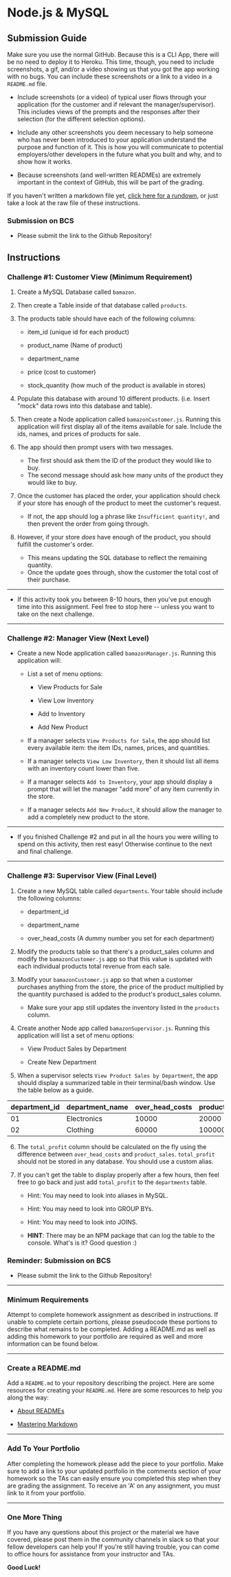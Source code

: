# Node.js & MySQL



## Submission Guide

Make sure you use the normal GitHub. Because this is a CLI App, there will be no need to deploy it to Heroku. This time, though, you need to include screenshots, a gif, and/or a video showing us that you got the app working with no bugs. You can include these screenshots or a link to a video in a `README.md` file.

* Include screenshots (or a video) of typical user flows through your application (for the customer and if relevant the manager/supervisor). This includes views of the prompts and the responses after their selection (for the different selection options).

* Include any other screenshots you deem necessary to help someone who has never been introduced to your application understand the purpose and function of it. This is how you will communicate to potential employers/other developers in the future what you built and why, and to show how it works. 

* Because screenshots (and well-written READMEs) are extremely important in the context of GitHub, this will be part of the grading.

If you haven't written a markdown file yet, [click here for a rundown](https://guides.github.com/features/mastering-markdown/), or just take a look at the raw file of these instructions.

### Submission on BCS

* Please submit the link to the Github Repository!

## Instructions

### Challenge #1: Customer View (Minimum Requirement)

1. Create a MySQL Database called `bamazon`.

2. Then create a Table inside of that database called `products`.

3. The products table should have each of the following columns:

   * item_id (unique id for each product)

   * product_name (Name of product)

   * department_name

   * price (cost to customer)

   * stock_quantity (how much of the product is available in stores)

4. Populate this database with around 10 different products. (i.e. Insert "mock" data rows into this database and table).

5. Then create a Node application called `bamazonCustomer.js`. Running this application will first display all of the items available for sale. Include the ids, names, and prices of products for sale.

6. The app should then prompt users with two messages.

   * The first should ask them the ID of the product they would like to buy.
   * The second message should ask how many units of the product they would like to buy.

7. Once the customer has placed the order, your application should check if your store has enough of the product to meet the customer's request.

   * If not, the app should log a phrase like `Insufficient quantity!`, and then prevent the order from going through.

8. However, if your store _does_ have enough of the product, you should fulfill the customer's order.
   * This means updating the SQL database to reflect the remaining quantity.
   * Once the update goes through, show the customer the total cost of their purchase.

- - -

* If this activity took you between 8-10 hours, then you've put enough time into this assignment. Feel free to stop here -- unless you want to take on the next challenge.

- - -

### Challenge #2: Manager View (Next Level)

* Create a new Node application called `bamazonManager.js`. Running this application will:

  * List a set of menu options:

    * View Products for Sale
    
    * View Low Inventory
    
    * Add to Inventory
    
    * Add New Product

  * If a manager selects `View Products for Sale`, the app should list every available item: the item IDs, names, prices, and quantities.

  * If a manager selects `View Low Inventory`, then it should list all items with an inventory count lower than five.

  * If a manager selects `Add to Inventory`, your app should display a prompt that will let the manager "add more" of any item currently in the store.

  * If a manager selects `Add New Product`, it should allow the manager to add a completely new product to the store.

- - -

* If you finished Challenge #2 and put in all the hours you were willing to spend on this activity, then rest easy! Otherwise continue to the next and final challenge.

- - -

### Challenge #3: Supervisor View (Final Level)

1. Create a new MySQL table called `departments`. Your table should include the following columns:

   * department_id

   * department_name

   * over_head_costs (A dummy number you set for each department)

2. Modify the products table so that there's a product_sales column and modify the `bamazonCustomer.js` app so that this value is updated with each individual products total revenue from each sale.

3. Modify your `bamazonCustomer.js` app so that when a customer purchases anything from the store, the price of the product multiplied by the quantity purchased is added to the product's product_sales column.

   * Make sure your app still updates the inventory listed in the `products` column.

4. Create another Node app called `bamazonSupervisor.js`. Running this application will list a set of menu options:

   * View Product Sales by Department
   
   * Create New Department

5. When a supervisor selects `View Product Sales by Department`, the app should display a summarized table in their terminal/bash window. Use the table below as a guide.

| department_id | department_name | over_head_costs | product_sales | total_profit |
| ------------- | --------------- | --------------- | ------------- | ------------ |
| 01            | Electronics     | 10000           | 20000         | 10000        |
| 02            | Clothing        | 60000           | 100000        | 40000        |

6. The `total_profit` column should be calculated on the fly using the difference between `over_head_costs` and `product_sales`. `total_profit` should not be stored in any database. You should use a custom alias.

7. If you can't get the table to display properly after a few hours, then feel free to go back and just add `total_profit` to the `departments` table.

   * Hint: You may need to look into aliases in MySQL.

   * Hint: You may need to look into GROUP BYs.

   * Hint: You may need to look into JOINS.

   * **HINT**: There may be an NPM package that can log the table to the console. What's is it? Good question :)

### Reminder: Submission on BCS

* Please submit the link to the Github Repository!

- - -

### Minimum Requirements

Attempt to complete homework assignment as described in instructions. If unable to complete certain portions, please pseudocode these portions to describe what remains to be completed. Adding a README.md as well as adding this homework to your portfolio are required as well and more information can be found below.

- - -

### Create a README.md

Add a `README.md` to your repository describing the project. Here are some resources for creating your `README.md`. Here are some resources to help you along the way:

* [About READMEs](https://help.github.com/articles/about-readmes/)

* [Mastering Markdown](https://guides.github.com/features/mastering-markdown/)

- - -

### Add To Your Portfolio

After completing the homework please add the piece to your portfolio. Make sure to add a link to your updated portfolio in the comments section of your homework so the TAs can easily ensure you completed this step when they are grading the assignment. To receive an 'A' on any assignment, you must link to it from your portfolio.

- - -

### One More Thing

If you have any questions about this project or the material we have covered, please post them in the community channels in slack so that your fellow developers can help you! If you're still having trouble, you can come to office hours for assistance from your instructor and TAs.

**Good Luck!**
